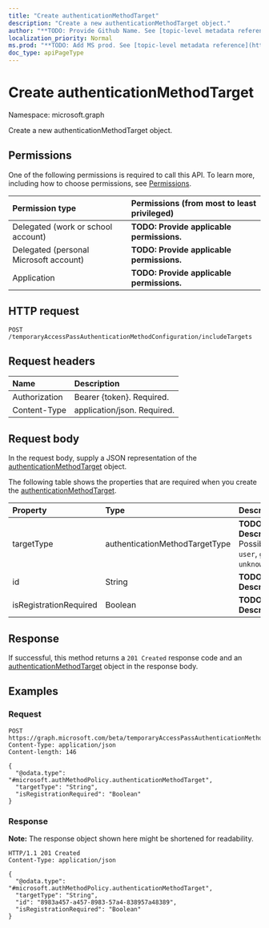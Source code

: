 ```yaml
---
title: "Create authenticationMethodTarget"
description: "Create a new authenticationMethodTarget object."
author: "**TODO: Provide Github Name. See [topic-level metadata reference](https://msgo.azurewebsites.net/add/document/guidelines/metadata.html#topic-level-metadata)**"
localization_priority: Normal
ms.prod: "**TODO: Add MS prod. See [topic-level metadata reference](https://msgo.azurewebsites.net/add/document/guidelines/metadata.html#topic-level-metadata)**"
doc_type: apiPageType
---
```


# Create authenticationMethodTarget
Namespace: microsoft.graph

Create a new authenticationMethodTarget object.

## Permissions
One of the following permissions is required to call this API. To learn more, including how to choose permissions, see [Permissions](/graph/permissions-reference).

|Permission type|Permissions (from most to least privileged)|
|:---|:---|
|Delegated (work or school account)|**TODO: Provide applicable permissions.**|
|Delegated (personal Microsoft account)|**TODO: Provide applicable permissions.**|
|Application|**TODO: Provide applicable permissions.**|

## HTTP request

<!-- {
  "blockType": "ignored"
}
-->
``` http
POST /temporaryAccessPassAuthenticationMethodConfiguration/includeTargets
```

## Request headers
|Name|Description|
|:---|:---|
|Authorization|Bearer {token}. Required.|
|Content-Type|application/json. Required.|

## Request body
In the request body, supply a JSON representation of the [authenticationMethodTarget](../resources/authenticationmethodtarget.md) object.

The following table shows the properties that are required when you create the [authenticationMethodTarget](../resources/authenticationmethodtarget.md).

|Property|Type|Description|
|:---|:---|:---|
|targetType|authenticationMethodTargetType|**TODO: Add Description**. Possible values are: `user`, `group`, `unknownFutureValue`.|
|id|String|**TODO: Add Description**|
|isRegistrationRequired|Boolean|**TODO: Add Description**|



## Response

If successful, this method returns a `201 Created` response code and an [authenticationMethodTarget](../resources/authenticationmethodtarget.md) object in the response body.

## Examples

### Request
<!-- {
  "blockType": "request",
  "name": "create_authenticationmethodtarget_from_"
}
-->
``` http
POST https://graph.microsoft.com/beta/temporaryAccessPassAuthenticationMethodConfiguration/includeTargets
Content-Type: application/json
Content-length: 146

{
  "@odata.type": "#microsoft.authMethodPolicy.authenticationMethodTarget",
  "targetType": "String",
  "isRegistrationRequired": "Boolean"
}
```


### Response
**Note:** The response object shown here might be shortened for readability.
<!-- {
  "blockType": "response",
  "truncated": true,
  "@odata.type": "microsoft.authMethodPolicy.authenticationMethodTarget"
}
-->
``` http
HTTP/1.1 201 Created
Content-Type: application/json

{
  "@odata.type": "#microsoft.authMethodPolicy.authenticationMethodTarget",
  "targetType": "String",
  "id": "8983a457-a457-8983-57a4-838957a48389",
  "isRegistrationRequired": "Boolean"
}
```

